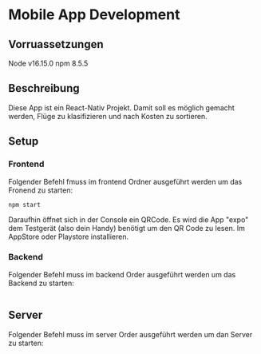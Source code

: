 # Mobile App Development

## Vorruassetzungen
Node v16.15.0
npm 8.5.5

## Beschreibung
Diese App ist ein React-Nativ Projekt. Damit soll es möglich gemacht werden, Flüge zu klasifizieren und nach Kosten zu sortieren.

## Setup

### Frontend
Folgender Befehl fmuss im frontend Ordner ausgeführt werden um das Fronend zu starten:
```
npm start
```
Daraufhin öffnet sich in der Console ein QRCode.
Es wird die App "expo" dem Testgerät (also dein Handy) benötigt um den QR Code zu lesen. Im AppStore oder Playstore installieren.

### Backend
Folgender Befehl muss im backend Order ausgeführt werden um das Backend zu starten:
```
```

## Server
Folgender Befehl muss im server Order ausgeführt werden um dan Server zu starten:
```
```